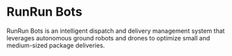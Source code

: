 # RunRun Bots
RunRun Bots is an intelligent dispatch and delivery management system that leverages autonomous ground robots and drones to optimize small and medium-sized package deliveries.
